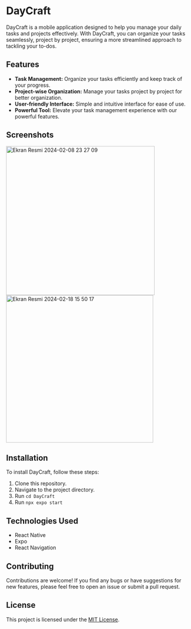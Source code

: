 # DayCraft

DayCraft is a mobile application designed to help you manage your daily tasks and projects effectively. With DayCraft, you can organize your tasks seamlessly, project by project, ensuring a more streamlined approach to tackling your to-dos.

## Features

- **Task Management:** Organize your tasks efficiently and keep track of your progress.
- **Project-wise Organization:** Manage your tasks project by project for better organization.
- **User-friendly Interface:** Simple and intuitive interface for ease of use.
- **Powerful Tool:** Elevate your task management experience with our powerful features.

## Screenshots

<img width="404" alt="Ekran Resmi 2024-02-08 23 27 09" src="https://github.com/halilxibrahim/DayCraft/assets/54751699/4b5333a6-0803-4aa3-bc8a-4afb4f0a78b0">
<img width="400" alt="Ekran Resmi 2024-02-18 15 50 17" src="https://github.com/halilxibrahim/DayCraft/assets/54751699/a443c477-0c02-4698-84bf-676fcb5be260">


## Installation

To install DayCraft, follow these steps:

1. Clone this repository.
2. Navigate to the project directory.
3. Run `cd DayCraft` 
4. Run `npx expo start` 

## Technologies Used

- React Native
- Expo
- React Navigation

## Contributing

Contributions are welcome! If you find any bugs or have suggestions for new features, please feel free to open an issue or submit a pull request.

## License

This project is licensed under the [MIT License](LICENSE).
